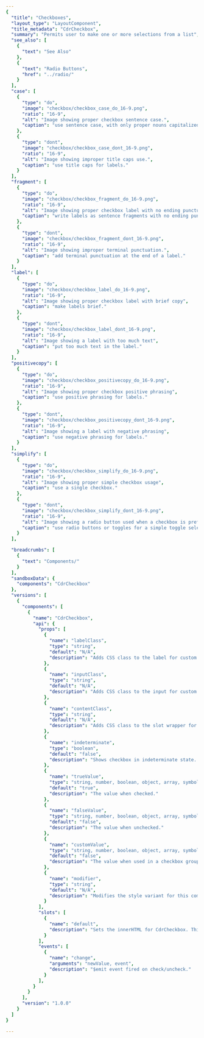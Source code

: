 ```yaml
---
{
  "title": "Checkboxes",
  "layout_type": "LayoutComponent",
  "title_metadata": "CdrCheckbox",
  "summary": "Permits user to make one or more selections from a list",
  "see_also": [
    {
      "text": "See Also"
    },
    {
      "text": "Radio Buttons",
      "href": "../radio/"
    }
  ],
  "case": [
    {
      "type": "do",
      "image": "checkbox/checkbox_case_do_16-9.png",
      "ratio": "16-9",
      "alt": "Image showing proper checkbox sentence case.",
      "caption": "use sentence case, with only proper nouns capitalized."
    },
    {
      "type": "dont",
      "image": "checkbox/checkbox_case_dont_16-9.png",
      "ratio": "16-9",
      "alt": "Image showing improper title caps use.",
      "caption": "use title caps for labels."
    }
  ],
  "fragment": [
    {
      "type": "do",
      "image": "checkbox/checkbox_fragment_do_16-9.png",
      "ratio": "16-9",
      "alt": "Image showing proper checkbox label with no ending punctuation",
      "caption": "write labels as sentence fragments with no ending punctuation."
    },
    {
      "type": "dont",
      "image": "checkbox/checkbox_fragment_dont_16-9.png",
      "ratio": "16-9",
      "alt": "Image showing improper terminal punctuation.",
      "caption": "add terminal punctuation at the end of a label."
    }
  ],
  "label": [
    {
      "type": "do",
      "image": "checkbox/checkbox_label_do_16-9.png",
      "ratio": "16-9",
      "alt": "Image showing proper checkbox label with brief copy",
      "caption": "make labels brief."
    },
    {
      "type": "dont",
      "image": "checkbox/checkbox_label_dont_16-9.png",
      "ratio": "16-9",
      "alt": "Image showing a label with too much text",
      "caption": "put too much text in the label."
    }
  ],
  "positivecopy": [
    {
      "type": "do",
      "image": "checkbox/checkbox_positivecopy_do_16-9.png",
      "ratio": "16-9",
      "alt": "Image showing proper checkbox positive phrasing",
      "caption": "use positive phrasing for labels."
    },
    {
      "type": "dont",
      "image": "checkbox/checkbox_positivecopy_dont_16-9.png",
      "ratio": "16-9",
      "alt": "Image showing a label with negative phrasing",
      "caption": "use negative phrasing for labels."
    }
  ],
  "simplify": [
    {
      "type": "do",
      "image": "checkbox/checkbox_simplify_do_16-9.png",
      "ratio": "16-9",
      "alt": "Image showing proper simple checkbox usage",
      "caption": "use a single checkbox."
    },
    {
      "type": "dont",
      "image": "checkbox/checkbox_simplify_dont_16-9.png",
      "ratio": "16-9",
      "alt": "Image showing a radio button used when a checkbox is preferred",
      "caption": "use radio buttons or toggles for a simple toggle selection."
    }
  ],

  "breadcrumbs": [
    {
      "text": "Components/"
    }
  ],
  "sandboxData": {
    "components": "CdrCheckbox"
  },
  "versions": [
    {
      "components": [
        {
          "name": "CdrCheckbox",
          "api": {
            "props": [
              {
                "name": "labelClass",
                "type": "string",
                "default": "N/A",
                "description": "Adds CSS class to the label for custom styles."
              },
              {
                "name": "inputClass",
                "type": "string",
                "default": "N/A",
                "description": "Adds CSS class to the input for custom styles."
              },
              {
                "name": "contentClass",
                "type": "string",
                "default": "N/A",
                "description": "Adds CSS class to the slot wrapper for custom styles."
              },
              {
                "name": "indeterminate",
                "type": "boolean",
                "default": "false",
                "description": "Shows checkbox in indeterminate state. This is a visual-only state with no logic for when to show it."
              },
              {
                "name": "trueValue",
                "type": "string, number, boolean, object, array, symbol, function",
                "default": "true",
                "description": "The value when checked."
              },
              {
                "name": "falseValue",
                "type": "string, number, boolean, object, array, symbol, function",
                "default": "false",
                "description": "The value when unchecked."
              },
              {
                "name": "customValue",
                "type": "string, number, boolean, object, array, symbol, function",
                "default": "false",
                "description": "The value when used in a checkbox group. Replaces `trueValue` and `falseValue`."
              },
              {
                "name": "modifier",
                "type": "string",
                "default": "N/A",
                "description": "Modifies the style variant for this component.  Possible values: { ‘compact’  |  ‘hide-figure’ }"
              }
            ],
            "slots": [
              {
                "name": "default",
                "description": "Sets the innerHTML for CdrCheckbox. This is the readable text for the <label> element."
              }
            ],
            "events": [
              {
                "name": "change",
                "arguments": "newValue, event",
                "description": "$emit event fired on check/uncheck."
              }
            ],
          }
        }
      ],
      "version": "1.0.0"
    }
  ]
}

---
```


<cdr-doc-tabs>
<template slot="Overview">
<cdr-doc-table-of-contents-shell tab-name="Overview">

## Default or Medium

Default and standard spacing for checkboxes.

<cdr-doc-example-code-pair repository-href="/src/components/checkbox" :sandbox-data="$page.frontmatter.sandboxData" :model="{ex1: true, ex2: false, ex3: false}" >

```html
<div>
  <cdr-checkbox v-model="ex1">Default checkbox 1</cdr-checkbox>
  <cdr-checkbox v-model="ex2">Default checkbox 2</cdr-checkbox>
  <cdr-checkbox v-model="ex3" disabled>Default checkbox 3</cdr-checkbox>
</div>
```

</cdr-doc-example-code-pair>

## Compact or Small,

Compact spacing for checkboxes.

<cdr-doc-example-code-pair repository-href="/src/components/checkbox" :sandbox-data="$page.frontmatter.sandboxData" :model="{ex1: true, ex2: false, ex3: false}">

```html
<div>
  <cdr-checkbox v-model="ex1" modifier="compact">Compact checkbox 1</cdr-checkbox>
  <cdr-checkbox v-model="ex2" modifier="compact">Compact checkbox 2</cdr-checkbox>
  <cdr-checkbox v-model="ex3" disabled modifier="compact">Compact checkbox 3</cdr-checkbox>
</div>
```

</cdr-doc-example-code-pair>

## Indeterminate

Displays status for checkbox group by indicating that some of the sub-selections in a list are selected. Provides user with ability to select or unselect all items in the list’s sub-group.

<cdr-doc-example-code-pair repository-href="/src/components/checkbox" :sandbox-data="$page.frontmatter.sandboxData" :model="{ex1: false}">

```html
<div>
  <cdr-checkbox v-model="ex1" indeterminate>Indeterminate</cdr-checkbox>
</div>
```

</cdr-doc-example-code-pair>

## Custom

Custom styles for checkboxes.

<cdr-doc-example-code-pair repository-href="/src/components/checkbox" :sandbox-data="Object.assign({}, $page.frontmatter.sandboxData, {styleTag: '.no-box:checked ~ .no-box__content {color: green;}'})" class="custom-checkbox-example" :model="{ex1: true, ex2: false, ex3: false}">

```html
<div>
  <cdr-checkbox
    v-model="ex1"
    modifier="hide-figure"
    input-class="no-box"
    content-class="no-box__content">Custom checkbox 1</cdr-checkbox>
  <cdr-checkbox
    v-model="ex2"
    modifier="hide-figure"
    input-class="no-box"
    content-class="no-box__content">Custom checkbox 2</cdr-checkbox>
  <cdr-checkbox
    v-model="ex3"
    modifier="hide-figure"
    input-class="no-box"
    content-class="no-box__content"
    disabled>Custom checkbox 3</cdr-checkbox>
</div>
```

</cdr-doc-example-code-pair>

## Accessibility

To ensure that usage of this component complies with accessibility guidelines:
- Each checkbox must be focusable and keyboard accessible:
  - When the checkbox has focus, the **Space** key changes the selection
  - **Tab** key moves to next element in list
- Fieldsets (or grouped checkboxes) should be:
  - Used when associating group of checkboxes
  - Identified or described as a group using a `<legend>` tag
- Avoid nested fieldsets
- Single checkboxes:
  - May be interchangeable with a toggle
  - Write labels to be self-explanatory
- Custom checkboxes maintain accessibility requirements. The checkbox icon is only visually hidden and replaced with custom style

<br/>

This component has compliance with WCAG guidelines by:

- Wrapping the input in a label element and label is automatically associated with it

<br/>

For more information, review techniques and failures for:
- [WCAG 2.0,  1.3.1 Info and Relationships](https://www.w3.org/WAI/WCAG21/Understanding/info-and-relationships.html)
- [WCAG 2.0,  3.3.2 Labels and Instructions](https://www.w3.org/WAI/WCAG21/Understanding/labels-or-instructions.html)


</cdr-doc-table-of-contents-shell>
</template>

<template slot="Guidelines">
  <cdr-doc-table-of-contents-shell tab-name="Design Guidelines">

## Use When

- Selecting one or multiple choices from a list
- Selecting options from a list that contains sub-selections
- Choosing &quot;yes&quot; or &quot;no&quot; when there is a single option (stand-alone checkbox)
- Viewing all available options is needed
- Comparing between a list of selections is desired

## Don't Use When

- Selecting from a list when only one choice is allowed. Instead, use [Radio Buttons](../radio/)

## Content

When using checkboxes in a list:

 - Use a logical order,  whether it’s alphabetical, numerical, or time-based
 - Labels should have approximately equal length
 - Clearly communicate the effect of selecting the option
 - Provide a link or include a subtitle for more information. Don’t rely on tooltips to explain a checkbox

<br/>

Checkbox labels should:

 - Start with a capital letter
 - Use sentence case
 - Use positive phrasing so that the label describes the selected state
 - Avoid long labels
 - Be written as sentence fragments
 - No terminal punctuation

<br/>

### Do/Don't

<do-dont :examples="$page.frontmatter.case" />

// new images
do: https://drive.google.com/file/d/1YN5lz8KUdP0WHhF_0yAKUa9mlSiMfrgd/view?usp=sharing
don't: https://drive.google.com/file/d/1NE0Uz9i06RJOwmFhB-ySUFwEdAEGmoPE/view?usp=sharing

<do-dont :examples="$page.frontmatter.label" />

// new images
do: https://drive.google.com/file/d/1TMIT5UzqsMu7pWjAOtKS2fQkHWYDbrpE/view?usp=sharing
don't: https://drive.google.com/file/d/1vDGn7G6AI2Gsk-xZOExsuwr-n9lhNBXx/view?usp=sharing

<do-dont :examples="$page.frontmatter.positivecopy" />

// new images
do: https://drive.google.com/file/d/12EytS7EqL3_RqK7Bgqt-vb6mjG1D2E0w/view?usp=sharing
don't: https://drive.google.com/file/d/1ls16aZ6SC97dSLz0zvCcOf0wIVNgleJD/view?usp=sharing

<do-dont :examples="$page.frontmatter.fragment" />

// new images
do: https://drive.google.com/file/d/1xPi33257Ykd3aX7Pi_IpanCAKlTS164x/view?usp=sharing
don't: https://drive.google.com/file/d/1UxYFCKylPYzLrrW-pZoVDlmQtXRNZVwG/view?usp=sharing

## Behavior

Checkboxes work independently from each other:

 - Selecting one checkbox shouldn’t change the selection status of another checkbox in the list
 - When parent checkbox is used for a bulk selection action, all child checkbox items will be selected or not selected
 - Use a standalone checkbox for a simple toggle selection. Don’t use radio buttons or toggles

<br/>

<do-dont :examples="$page.frontmatter.simplify" />

// new images
do: https://drive.google.com/file/d/12CgDTfgojyIL6cGh5MGtjjYd_X6iY0DV/view?usp=sharing
don't: https://drive.google.com/file/d/1-qiD_F1aoVGlG1rdx7GKIUQxRcEzNpqV/view?usp=sharing

## Resources

 - WebAIM: [Semantic Structure: Using Lists Correctly](https://webaim.org/techniques/semanticstructure/)

  </cdr-doc-table-of-contents-shell>
</template>

<template slot="API">
<cdr-doc-table-of-contents-shell>

## Props

<cdr-doc-api type="prop" :api-data="$page.frontmatter.versions[0].components[0].api.props" />


## Slots

<cdr-doc-api type="slot" :api-data="$page.frontmatter.versions[0].components[0].api.slots" />

## Events

<cdr-doc-api type="event" :api-data="$page.frontmatter.versions[0].components[0].api.events" />

## Usage

The **CdrCheckbox** component requires  `v-model`  to track  `:checked`  values.

This example uses  `true-value`  and  `false-value`  props to change what’s saved to the model.

```vue
<template>
  <cdr-checkbox
    v-model="model"
    true-value="checked"
    false-value="unchecked"
  >
    Option 1
  </cdr-checkbox>
</template>
```

Use  `custom-value`  with a shared model to create a checkbox group that will track multiple checkbox values.

```vue
<template>
  <cdr-checkbox
    v-model="groupModel"
    :custom-value="{ value: ‘D’ }"
  >
    Option 1
  </cdr-checkbox>
  <cdr-checkbox
    v-model="groupModel"
    :custom-value="[ 9, 10 ]"
  >
    Option 2
  </cdr-checkbox>
</template>
```

If both values are checked, the model would be `[  { value: ‘D’ }, [ 9, 10 ]  ]`. Unchecking either checkbox would remove its value from the model array.

Default checkbox to checked/unchecked state by setting the model in Javascript.

```vue
<template>
  <cdr-checkbox
    v-model="groupModel"
    :custom-value="{ value: ‘D’ }"
  >
    Option 1
  </cdr-checkbox>
  ...
</template>
<script>
  ...
  data() {
    return {
      groupModel: [ { value: ‘D’ } ],
    };
  },
}
</script>
```

Set the `indeterminate` prop to `true` to generate an indeterminate checkbox, which looks different than the default. This is a visual styling only; it does not include any of the functional aspects of an indeterminate checkbox.

```vue
<template>
  <cdr-checkbox
    v-model="groupModel"
    :indeterminate="true"
  >
    Option 1
  </cdr-checkbox>
  ...
</template>
```

### Modifiers

Following variants are available to the `cdr-checkbox` modifier attribute:
| Value | Description            |
|:------|:-----------------------|
| 'compact'  | Sets the spacing for smaller screen sizes |
| 'hide-figure'  | Hides the checkbox icon |

<br/>

Use the `hide-figure` modifier to hide the checkbox itself, which leaves the text label as the clickable element. Add appropriate custom styles to convey selected and unselected states.

```vue
<template>
  <cdr-checkbox
    v-model="model"
    name="model"
    value="model"
    modifier="hide-figure"
    input-class="no-box"
    content-class="no-box__content"
  >
    Add to cart
  </cdr-checkbox>
</template>

<style>
.no-box:checked ~ .no-box__content {
   color: green;

   &::after {
     content: '(checked)';
   }
 }
</style>
```

</cdr-doc-table-of-contents-shell>
</template>

</cdr-doc-tabs>
